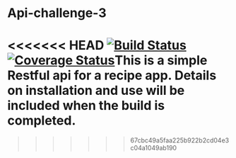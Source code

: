 # Api-challenge-3
<<<<<<< HEAD
[![Build Status](https://travis-ci.org/sir3n-sn/Api-challenge-3.svg?branch=master)](https://travis-ci.org/sir3n-sn/Api-challenge-3)
[![Coverage Status](https://coveralls.io/repos/github/sir3n-sn/Api-challenge-3/badge.svg?branch=development&service=github)](https://coveralls.io/github/sir3n-sn/Api-challenge-3?branch=development)This is a simple Restful api for a recipe app.
Details on installation and use will be included when the build is completed.  
=======
>>>>>>> 67cbc49a5faa225b922b2cd04e3c04a1049ab190
